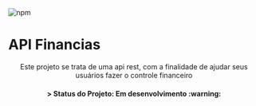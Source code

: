 <img alt="npm" src="https://img.shields.io/npm/v/node">
<h1>API Financias</h1>
<p align="center"> Este projeto se trata de uma api rest, com a finalidade de ajudar seus usuários fazer o controle financeiro </p>
<h4 align="center">
> Status do Projeto: Em desenvolvimento :warning:
</h4>
